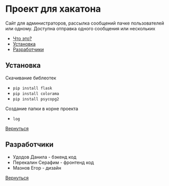# Проект для хакатона

Сайт для администраторов, рассылка сообщений пачке пользователей или одному. Доступна отправка одного сообщения или нескольких

* [Что это?](#проект-для-хакатона)
* [Установка](#установка)
* [Разработчики](#разработчики)

## Установка

Скачивание библеотек
- `pip install flask`
- `pip install colorama`
- `pip install psycopg2`

Создание папки в корне проекта
- `log`

[Вернуться](#проект-для-хакатона)

## Разработчики
- Удодов Данила - бэкенд код
- Перекалин Серафим - фронтенд код
- Мазнов Егор - дизайн

[Вернуться](#проект-для-хакатона)

